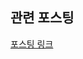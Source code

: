 

## 관련 포스팅
<a href="https://backtony.github.io/spring/2021-03-25-spring-mvc-2/" target="_blank">포스팅 링크</a>  
